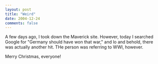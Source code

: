 ```yaml
---
layout: post
title: "Weird"
date: 2004-12-24
comments: false
---
```

A few days ago, I took down the Maverick site. However, today I searched
Google for "Germany should have won that war," and lo and behold, there was
actually another hit. THe person was referring to WWI, however.




Merry Christmas, everyone!
